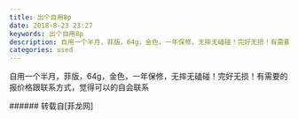 ```yaml
---
title: 出个自用8p
date: 2018-8-23 23:27
keywords: 出个自用8p
description: 自用一个半月，菲版，64g，金色，一年保修，无摔无磕碰！完好无损！有需要的报价格跟联系方式，觉得可以的自会联系
categories: used
---
```

<td class="t_f" id="postmessage_1681230">

自用一个半月，菲版，64g，金色，一年保修，无摔无磕碰！完好无损！有需要的报价格跟联系方式，觉得可以的自会联系<br/>
</td>
###### 转载自[菲龙网]